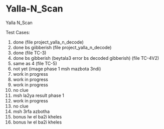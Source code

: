 # Yalla-N_Scan
Yalla N_Scan

Test Cases:
1. done (file project_yalla_n_decode)
2. done bs giibberish (file project_yalla_n_decode)
3. done (file TC-3)
4. done bs gibberish (beytala3 error bs decoded gibberish) (file TC-4V2)
5. same as 4 (file TC-5)
6. not yet (image phase 1 msh mazbota 3ndi)
7. work in progress
8. work in progress
9. work in progress
10. no clue
11. msh la2ya result phase 1
12. work in progress
13. no clue
14. msh 3rfa azbotha
15. bonus lw el ba2i kheles
16. bonus lw el ba2i kheles
